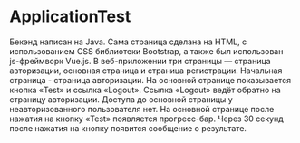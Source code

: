 # ApplicationTest
Бекэнд написан на Java. Сама страница сделана на HTML, с использованием CSS библиотеки Bootstrap, 
а также был использован js-фреймворк Vue.js.  В веб-приложении три страницы — страница авторизации, 
основная страница и страница регистрации. Начальная страница - страница авторизации. 
На основной странице показывается кнопка «Test» и ссылка «Logout». Ссылка «Logout» ведёт обратно на страницу авторизации. 
Доступа до основной страницы у неавторизованного пользователя нет. 
На основной странице после нажатия на кнопку «Test» появляется прогресс-бар. 
Через 30 секунд после нажатия на кнопку появится сообщение о результате.

